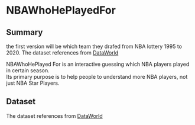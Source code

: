 # NBAWhoHePlayedFor

## Summary 

the first version will be which team they drafed from NBA lottery 1995 to 2020.
The dataset references from [DataWorld](https://data.world/rodikurucsmvp/nba-draft-ageperformance-relationship-data/workspace/file?filename=bbref-scraped-lotteryData.csv)


NBAWhoHePlayed For is an interactive guessing which NBA players played in certain season. <br /> 
Its primary purpose is to help people to understand more NBA players, not just NBA Star Players.


## Dataset 

The dataset references from [DataWorld](https://data.world/jgrosz99/nba-player-data-1978-2016)


